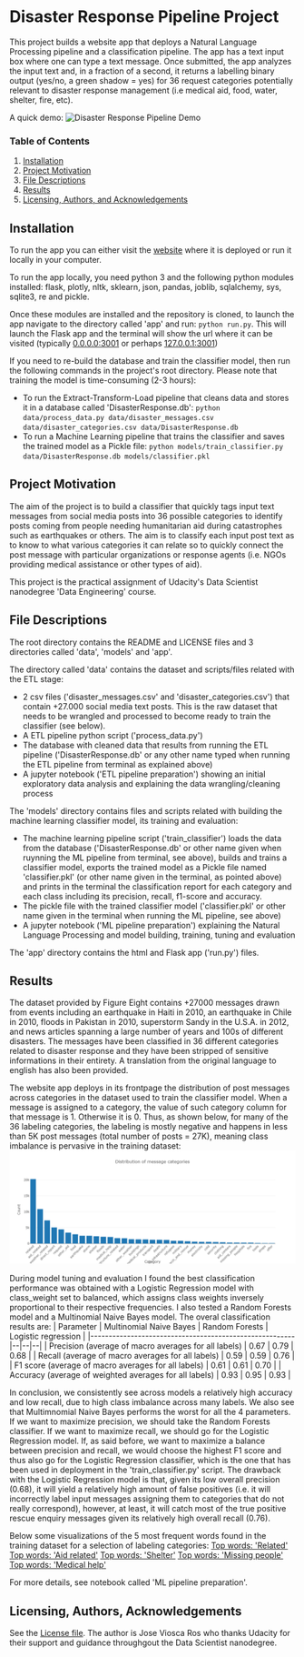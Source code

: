 # Disaster Response Pipeline Project
This project builds a website app that deploys a Natural Language Processing pipeline and a classification pipeline. The app has a text input box where one can type a text message. Once submitted, the app analyzes the input text and, in a fraction of a second, it returns a labelling binary output (yes/no, a green shadow = yes) for 36 request categories potentially relevant to disaster response management (i.e medical aid, food, water, shelter, fire, etc).

A quick demo:
![Disaster Response Pipeline Demo](img/demo.gif)

### Table of Contents

1. [Installation](#installation)
2. [Project Motivation](#motivation)
3. [File Descriptions](#files)
4. [Results](#results)
5. [Licensing, Authors, and Acknowledgements](#licensing)

## Installation <a name="installation"></a>

To run the app you can either visit the [website](url) where it is deployed or run it locally in your computer.

To run the app locally, you need python 3 and the following python modules installed: flask, plotly, nltk, sklearn, json, pandas, joblib, sqlalchemy, sys, sqlite3, re and pickle.

Once these modules are installed and the repository is cloned, to launch the app navigate to the directory called 'app' and run: `python run.py`. This will launch the Flask app and the terminal will show the url where it can be visited (typically [0.0.0.0:3001](http://0.0.0.0:3001/) or perhaps [127.0.0.1:3001](http://127.0.0.1:3001/))

If you need to re-build the database and train the classifier model, then run the following commands in the project's root directory. Please note that training the model is time-consuming (2-3 hours):

- To run the Extract-Transform-Load pipeline that cleans data and stores it in a database called 'DisasterResponse.db':
    `python data/process_data.py data/disaster_messages.csv data/disaster_categories.csv data/DisasterResponse.db`
- To run a Machine Learning pipeline that trains the classifier and saves the trained model as a Pickle file:
    `python models/train_classifier.py data/DisasterResponse.db models/classifier.pkl`

## Project Motivation<a name="motivation"></a>

The aim of the project is to build a classifier that quickly tags input text messages from social media posts into 36 possible categories to identify posts coming from people needing humanitarian aid during catastrophes such as earthquakes or others. The aim is to classify each input post text as to know to what various categories it can relate so to quickly connect the post message with particular organizations or response agents (i.e. NGOs providing medical assistance or other types of aid).

This project is the practical assignment of Udacity's Data Scientist nanodegree 'Data Engineering' course. 

## File Descriptions <a name="files"></a>

The root directory contains the README and LICENSE files and 3 directories called 'data', 'models' and 'app'.

The directory called 'data' contains the dataset and scripts/files related with the ETL stage:
- 2 csv files ('disaster_messages.csv' and 'disaster_categories.csv') that contain +27.000 social media text posts. This is the raw dataset that needs to be wrangled and processed to become ready to train the classifier (see below).
- A ETL pipeline python script ('process_data.py')
- The database with cleaned data that results from running the ETL pipeline ('DisasterResponse.db' or any other name typed when running the ETL pipeline from terminal as explained above)
- A jupyter notebook ('ETL pipeline preparation') showing an initial exploratory data analysis and explaining the data wrangling/cleaning process

The 'models' directory contains files and scripts related with building the machine learning classifier model, its training and evaluation:
- The machine learning pipeline script ('train_classifier') loads the data from the database ('DisasterResponse.db' or other name given when ruynning the ML pipeline from terminal, see above), builds and trains a classifier model, exports the trained model as a Pickle file named 'classifier.pkl' (or other name given in the terminal, as pointed above) and prints in the terminal the classification report for each category and each class including its precision, recall, f1-score and accuracy.
- The pickle file with the trained classifier model ('classifier.pkl' or other name given in the terminal when running the ML pipeline, see above)
- A jupyter notebook ('ML pipeline preparation') explaining the Natural Language Processing and model building, training, tuning and evaluation

The 'app' directory contains the html and Flask app ('run.py') files.

## Results<a name="results"></a>

The dataset provided by Figure Eight contains +27000 messages drawn from events including an earthquake in Haiti in 2010, an earthquake in Chile in 2010, floods in Pakistan in 2010, superstorm Sandy in the U.S.A. in 2012, and news articles spanning a large number of years and 100s of different disasters. The messages have been classified in 36 different categories related to disaster response and they have been stripped of sensitive informations in their entirety. A translation from the original language to english has also been provided.

The website app deploys in its frontpage the distribution of post messages across categories in the dataset used to train the classifier model. When a message is assigned to a category, the value of such category column for that message is 1. Otherwise it is 0. Thus, as shown below, for many of the 36 labeling categories, the labeling is mostly negative and happens in less than 5K post messages (total number of posts = 27K), meaning class imbalance is pervasive in the training dataset:
![post-category-count](img/post_count_categories.png)

During model tuning and evaluation I found the best classification performance was obtained with a Logistic Regression model with class_weight set to balanced, which assigns class weights inversely proportional to their respective frequencies. I also tested a Random Forests model and a Multinomial Naive Bayes model. The overal classification results are:
| Parameter | Multinomial Naive Bayes | Random Forests | Logistic regression | 
|--------------------------------------------------------|--|--|--|
| Precision (average of macro averages for all labels)   | 0.67 | 0.79 | 0.68 |
| Recall (average of macro averages for all labels)      | 0.59 | 0.59 | 0.76 | 
| F1 score (average of macro averages for all labels)    | 0.61 | 0.61 | 0.70 |
| Accuracy (average of weighted averages for all labels) | 0.93 | 0.95 | 0.93 |

In conclusion, we consistently see across models a relatively high accuracy and low recall, due to high class imbalance across many labels. We also see that Multimnomial Naive Bayes performs the worst for all the 4 parameters. If we want to maximize precision, we should take the Random Forests classifier. If we want to maximize recall, we should go for the Logistic Regression model. If, as said before, we want to maximize a balance between precision and recall, we would choose the highest F1 score and thus also go for the Logistic Regression classifier, which is the one that has been used in deployment in the 'train_classifier.py' script. The drawback with the Logistic Regression model is that, given its low overall precision (0.68), it will yield a relatively high amount of false positives (i.e. it will incorrectly label input messages assigning them to categories that do not really correspond), however, at least, it will catch most of the true positive rescue enquiry messages given its relatively high overall recall (0.76).

Below some visualizations of the 5 most frequent words found in the training dataset for a selection of labeling categories:
[Top words: 'Related'](img/top-words_related.jpg)
[Top words: 'Aid related'](img/top-words_aid-related.jpg)
[Top words: 'Shelter'](img/top-words_shelter.jpg)
[Top words: 'Missing people'](img/top-words_missing-people.jpg)
[Top words: 'Medical help'](img/top-words_medical-help.jpg)

For more details, see notebook called 'ML pipeline preparation'.

## Licensing, Authors, Acknowledgements<a name="licensing"></a>
See the [License file](LICENSE). The author is Jose Viosca Ros who thanks Udacity for their support and guidance throughgout the Data Scientist nanodegree.
